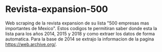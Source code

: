 # Revista-expansion-500
Web scraping de la revista expansion de su lista "500 empresas mas importantes de Mexico". Estos codigos te permitiran saber donde esta la lista para los años 2014, 2015 y 2018 y como extraer los datos de forma automatica. Para la base de 2014 se extrajo la informacion de la pagina https://web.archive.org/.
